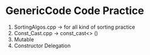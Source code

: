 # GenericCode Code Practice
1. SortingAlgos.cpp -> for all kind of sorting practice
2. Const_Cast.cpp -> const_cast<> () 
3. Mutable
4. Constructor Delegation
